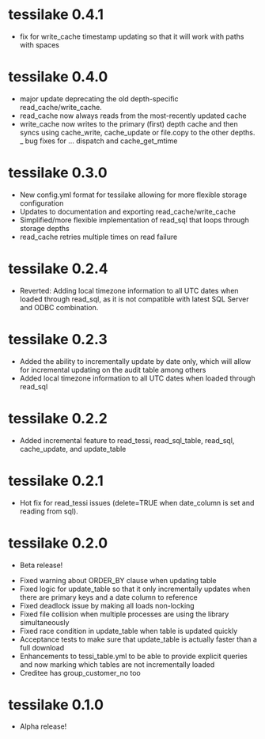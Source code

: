 # tessilake 0.4.1
- fix for write_cache timestamp updating so that it will work with paths with spaces 

# tessilake 0.4.0
- major update deprecating the old depth-specific read_cache/write_cache.
- read_cache now always reads from the most-recently updated cache
- write_cache now writes to the primary (first) depth cache and then syncs using cache_write, cache_update or file.copy to the other depths.
_ bug fixes for ... dispatch and cache_get_mtime

# tessilake 0.3.0
- New config.yml format for tessilake allowing for more flexible storage configuration
- Updates to documentation and exporting read_cache/write_cache
- Simplified/more flexible implementation of read_sql that loops through storage depths
- read_cache retries multiple times on read failure

# tessilake 0.2.4
- Reverted: Adding local timezone information to all UTC dates when loaded through read_sql, as it is not compatible with latest SQL Server and ODBC combination.

# tessilake 0.2.3
- Added the ability to incrementally update by date only, which will allow for incremental updating on the audit table among others
- Added local timezone information to all UTC dates when loaded through read_sql

# tessilake 0.2.2
- Added incremental feature to read_tessi, read_sql_table, read_sql, cache_update, and update_table

# tessilake 0.2.1
- Hot fix for read_tessi issues (delete=TRUE when date_column is set and reading from sql).

# tessilake 0.2.0

* Beta release!
- Fixed warning about ORDER_BY clause when updating table
- Fixed logic for update_table so that it only incrementally updates when there are primary keys and a date column to reference
- Fixed deadlock issue by making all loads non-locking
- Fixed file collision when multiple processes are using the library simultaneously
- Fixed race condition in update_table when table is updated quickly
- Acceptance tests to make sure that update_table is actually faster than a full download
- Enhancements to tessi_table.yml to be able to provide explicit queries and now marking which tables are not incrementally loaded 
- Creditee has group_customer_no too 

# tessilake 0.1.0

* Alpha release!
